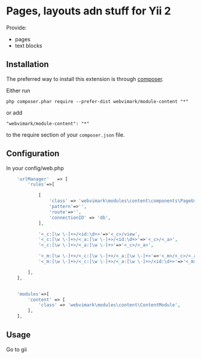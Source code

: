 Pages, layouts adn stuff for Yii 2
=====
Provide:
* pages
* text blocks

Installation
------------

The preferred way to install this extension is through [composer](http://getcomposer.org/download/).

Either run

```
php composer.phar require --prefer-dist webvimark/module-content "*"
```

or add

```
"webvimark/module-content": "*"
```

to the require section of your `composer.json` file.

Configuration
-------------

In your config/web.php

```php
	'urlManager'   => [
		'rules'=>[

			[
				'class' => 'webvimark\modules\content\components\PageUrlRule',
				'pattern'=>'',
				'route'=>'',
				'connectionID' => 'db',
			],

			'<_c:[\w \-]+>/<id:\d+>'=>'<_c>/view',
			'<_c:[\w \-]+>/<_a:[\w \-]+>/<id:\d+>'=>'<_c>/<_a>',
			'<_c:[\w \-]+>/<_a:[\w \-]+>'=>'<_c>/<_a>',

			'<_m:[\w \-]+>/<_c:[\w \-]+>/<_a:[\w \-]+>'=>'<_m>/<_c>/<_a>',
			'<_m:[\w \-]+>/<_c:[\w \-]+>/<_a:[\w \-]+>/<id:\d+>'=>'<_m>/<_c>/<_a>',

		],
	],


	'modules'=>[
		'content' => [
			'class' => 'webvimark\modules\content\ContentModule',
		],
	],

```

Usage
-----

Go to gii
